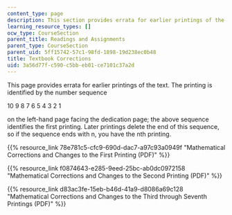 ```yaml
---
content_type: page
description: This section provides errata for earlier printings of the course textbook.
learning_resource_types: []
ocw_type: CourseSection
parent_title: Readings and Assignments
parent_type: CourseSection
parent_uid: 5ff15742-57c1-98fd-1898-19d238ec0b48
title: Textbook Corrections
uid: 3a56d77f-c590-c5bb-eb01-ce7101c37a2d
---
```


This page provides errata for earlier printings of the text. The printing is identified by the number sequence

10 9 8 7 6 5 4 3 2 1

on the left-hand page facing the dedication page; the above sequence identifies the first printing. Later printings delete the end of this sequence, so if the sequence ends with n, you have the nth printing.

{{% resource_link 78e781c5-cfc9-690d-dac7-a97c93a0949f "Mathematical Corrections and Changes to the First Printing (PDF)" %}}

{{% resource_link f0874643-e285-9eed-25bc-ab0dc0972158 "Mathematical Corrections and Changes to the Second Printing (PDF)" %}}

{{% resource_link d83ac3fe-15eb-b46d-41a9-d8086a69c128 "Mathematical Corrections and Changes to the Third through Seventh Printings (PDF)" %}}